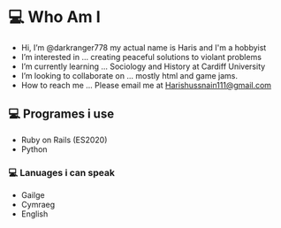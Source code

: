 # 💻 Who Am I

-  Hi, I’m @darkranger778 my actual name is Haris and I'm a hobbyist
-  I’m interested in ... creating peaceful solutions to violant problems
-  I’m currently learning ... Sociology and History at Cardiff University
-  I’m looking to collaborate on ... mostly html and game jams. 
-  How to reach me ... Please email me at Harishussnain111@gmail.com

## 💻 Programes i use
- Ruby on Rails (ES2020)
- Python

### 💻 Lanuages i can speak
- Gailge
- Cymraeg
- English

<a href="https://www.youtube.com/channel/UCR1OACFcSLu6y_1HppDno7g">
  <imgalt="Youtube"
    src="https://img.shields.io/badge/youtube-ff0000?logo=youtube&logoColor=white&style=for-the-badge"

